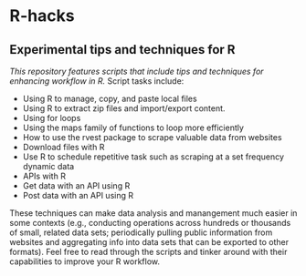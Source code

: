 # R-hacks
## Experimental tips and techniques for R

*This repository features scripts that include tips and techniques for enhancing workflow in R.* Script tasks include:

- Using R to manage, copy, and paste local files 
- Using R to extract zip files and import/export content.
- Using for loops
- Using the maps family of functions to loop more efficiently
- How to use the rvest package to scrape valuable data from websites
- Download files with R
- Use R to schedule repetitive task such as scraping at a set frequency dynamic data
- APIs with R
- Get data with an API using R
- Post data with an API using R

These techniques can make data analysis and manangement much easier in some contexts (e.g., conducting operations across hundreds or thousands of small, related data sets; periodically pulling public information from websites and aggregating info into data sets that can be exported to other formats). Feel free to read through the scripts and tinker around with their capabilities to improve your R workflow.
